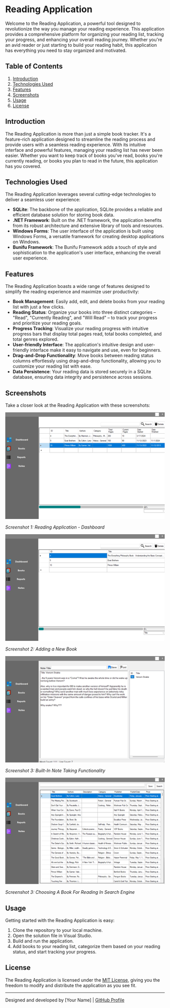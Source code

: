 # Reading Application

Welcome to the Reading Application, a powerful tool designed to revolutionize the way you manage your reading experience. This application provides a comprehensive platform for organizing your reading list, tracking your progress, and enhancing your overall reading journey. Whether you're an avid reader or just starting to build your reading habit, this application has everything you need to stay organized and motivated.

## Table of Contents
1. [Introduction](#introduction)
2. [Technologies Used](#technologies-used)
3. [Features](#features)
4. [Screenshots](#screenshots)
5. [Usage](#usage)
6. [License](#license)

## Introduction

The Reading Application is more than just a simple book tracker. It's a feature-rich application designed to streamline the reading process and provide users with a seamless reading experience. With its intuitive interface and powerful features, managing your reading list has never been easier. Whether you want to keep track of books you've read, books you're currently reading, or books you plan to read in the future, this application has you covered.

## Technologies Used

The Reading Application leverages several cutting-edge technologies to deliver a seamless user experience:

- **SQLite**: The backbone of the application, SQLite provides a reliable and efficient database solution for storing book data.
- **.NET Framework**: Built on the .NET framework, the application benefits from its robust architecture and extensive library of tools and resources.
- **Windows Forms**: The user interface of the application is built using Windows Forms, a versatile framework for creating desktop applications on Windows.
- **Bunifu Framework**: The Bunifu Framework adds a touch of style and sophistication to the application's user interface, enhancing the overall user experience.

## Features

The Reading Application boasts a wide range of features designed to simplify the reading experience and maximize user productivity:

- **Book Management**: Easily add, edit, and delete books from your reading list with just a few clicks.
- **Reading Status**: Organize your books into three distinct categories – "Read", "Currently Reading", and "Will Read" – to track your progress and prioritize your reading goals.
- **Progress Tracking**: Visualize your reading progress with intuitive progress bars that display total pages read, total books completed, and total genres explored.
- **User-friendly Interface**: The application's intuitive design and user-friendly interface make it easy to navigate and use, even for beginners.
- **Drag-and-Drop Functionality**: Move books between reading status columns effortlessly using drag-and-drop functionality, allowing you to customize your reading list with ease.
- **Data Persistence**: Your reading data is stored securely in a SQLite database, ensuring data integrity and persistence across sessions.

## Screenshots

Take a closer look at the Reading Application with these screenshots:

![Screenshot 1](https://github.com/EXDEICIDA/ReadingApplication/blob/749ee1b38601f928968ece87d2c20995b52c94cc/BookAppShowCase/Screenshot%202024-03-19%20031551.png)

*Screenshot 1: Reading Application - Dashboard*

![Screenshot 2](https://github.com/EXDEICIDA/ReadingApplication/blob/749ee1b38601f928968ece87d2c20995b52c94cc/BookAppShowCase/Screenshot%202024-03-19%20031721.png)

*Screenshot 2: Adding a New Book*

![Screenshot 3](https://github.com/EXDEICIDA/ReadingApplication/blob/749ee1b38601f928968ece87d2c20995b52c94cc/BookAppShowCase/Screenshot%202024-03-19%20032314.png)

*Screenshot 3: Built-In Note Taking Functionality*

![Screenshot 4](https://github.com/EXDEICIDA/ReadingApplication/blob/a87cf3ed1e541b5ca245568910323b0cdfe5c642/BookAppShowCase/Screenshot%202024-03-19%20031809.png)

*Screenshot 3: Choosing A Book For Reading In Search Engine*

## Usage

Getting started with the Reading Application is easy:

1. Clone the repository to your local machine.
2. Open the solution file in Visual Studio.
3. Build and run the application.
4. Add books to your reading list, categorize them based on your reading status, and start tracking your progress.

## License

The Reading Application is licensed under the [MIT License](https://opensource.org/licenses/MIT), giving you the freedom to modify and distribute the application as you see fit.

---
Designed and developed by [Your Name] | [GitHub Profile](https://github.com/yourprofile)
